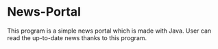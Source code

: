 # News-Portal
This program is a simple news portal which is made with Java. User can read the up-to-date news thanks to this program.
